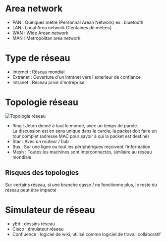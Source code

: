# Area network
- PAN : Quelques mètre (Personnal Arean Network) ex : bluetooth
- LAN : Local Area network (Centaines de mètres)
- WAN : Wide Arean network
- MAN : Metropolitan area network

# Type de réseau
- Internet : Réseau mondial
- Extranet : Ouverture d'un intranet vers l'exterieur de confiance
- Intranet : Réseau privé d'entreprise

# Topologie réseau
![Topologie réseau](https://sti2d.ecolelamache.org/reseau_topologie.jpg)  
- Ring : Jeton donné à tout le monde, avec un temps de parole.  
La discussion est en sens unique dans le cercle, la packet doit faire un tour complet (adresse MAC pour savoir à qui la packet est destiné)
- Star : Avec un routeur / hub
- Bus : Sur une ligne ou tout les périphériques reçoivent l'information
- Mesh : Toutes les machines sont interconnectés, similaire au réseau mondiale

## Risques des topologies
Sur certains réseau, si une branche casse / ne fonctionne plus, le reste du réseau peut être impacté

# Simulateur de réseau
- yEd : dessins réseau
- Cisco : émulateur réseau
- Confluence : logiciel de wiki, utilisé comme logiciel de travail collaboratif
